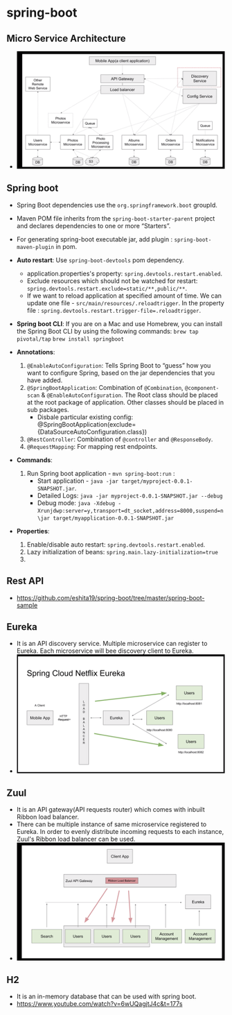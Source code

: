 # spring-boot

## Micro Service Architecture
 - <img src="https://github.com/eshita19/spring-boot/blob/master/screenshots/microservice_archeticture.png"></img>
 
## Spring boot 
  - Spring Boot dependencies use the `org.springframework.boot` groupId. 
  - Maven POM file inherits from the `spring-boot-starter-parent` project and declares dependencies to one or more “Starters”.
  - For generating spring-boot executable jar, add plugin : `spring-boot-maven-plugin` in pom.
  
  - **Auto restart**: Use `spring-boot-devtools` pom dependency.
    - application.properties's property: `spring.devtools.restart.enabled`.
    - Exclude resources which should not be watched for restart: `spring.devtools.restart.exclude=static/**,public/**`. 
    - If we want to reload application at specified amount of time. We can update one file - `src/main/resources/.reloadtrigger`.  In the property file : `spring.devtools.restart.trigger-file=.reloadtrigger`. 
    
  - **Spring boot CLI**: If you are on a Mac and use Homebrew, you can install the Spring Boot CLI by using the following commands:
    `brew tap pivotal/tap`
    `brew install springboot`
    
 - **Annotations**:
   1. `@EnableAutoConfiguration`: Tells Spring Boot to “guess” how you want to configure Spring, based on the jar dependencies that you have added.
   2. `@SpringBootApplication`: Combination of `@Combination`, `@component-scan` & `@EnableAutoConfiguration`. The Root class should be placed at the root package of application. Other classes should be placed in sub packages. 
        - Disbale particular existing config:  @SpringBootApplication(exclude={DataSourceAutoConfiguration.class})
   3. `@RestController`: Combination of `@controller` and `@ResponseBody`.
   4. `@RequestMapping`: For mapping rest endpoints.
   
 - **Commands**:
   1.  Run Spring boot application - `mvn spring-boot:run` : 
       - Start application - `java -jar target/myproject-0.0.1-SNAPSHOT.jar`.
       - Detailed Logs: `java -jar myproject-0.0.1-SNAPSHOT.jar --debug`
       - Debug mode: `java -Xdebug -Xrunjdwp:server=y,transport=dt_socket,address=8000,suspend=n \jar target/myapplication-0.0.1-SNAPSHOT.jar`
       
       
 - **Properties**:
   1. Enable/disable auto restart: `spring.devtools.restart.enabled`.
   2. Lazy initialization of beans: `spring.main.lazy-initialization=true`
   3. 
    


## Rest API
- https://github.com/eshita19/spring-boot/tree/master/spring-boot-sample

## Eureka
- It is an API discovery service. Multiple microservice can register to Eureka. Each microservice will bee discovery client to Eureka.
- <img src="https://github.com/eshita19/spring-boot/blob/master/screenshots/eureka.png"></img>

## Zuul
 - It is an API gateway(API requests router) which comes with inbuilt Ribbon load balancer.
 - There can be multiple instance of same microservice registered to Eureka. In order to evenly distribute incoming requests to each instance, Zuul's Ribbon load balancer can be used.
 - <img src="https://github.com/eshita19/spring-boot/blob/master/screenshots/zuul.png"></img>
 
 ## H2
  - It is an in-memory database that can be used with spring boot. 
  - https://www.youtube.com/watch?v=6wUQagjtJ4c&t=177s
  
